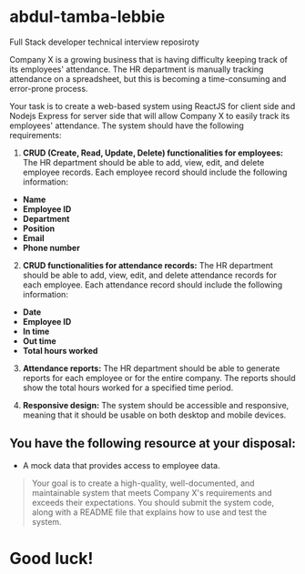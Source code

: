 # abdul-tamba-lebbie
Full Stack developer technical interview reposiroty

Company X is a growing business that is having difficulty keeping track of its employees' attendance. The HR department is manually tracking attendance on a spreadsheet, but this is becoming a time-consuming and error-prone process.

Your task is to create a web-based system using ReactJS for client side and Nodejs Express for server side that will allow Company X to easily track its employees' attendance. The system should have the following requirements:

1. **CRUD (Create, Read, Update, Delete) functionalities for employees:** The HR department should be able to add, view, edit, and delete employee records. Each employee record should include the following information:
- **Name**
- **Employee ID**
- **Department**
- **Position**
- **Email**
- **Phone number**

2. **CRUD functionalities for attendance records:** The HR department should be able to add, view, edit, and delete attendance records for each employee. Each attendance record should include the following information:
- **Date**
- **Employee ID**
- **In time**
- **Out time**
- **Total hours worked**

3. **Attendance reports:** The HR department should be able to generate reports for each employee or for the entire company. The reports should show the total hours worked for a specified time period.

4. **Responsive design:** The system should be accessible and responsive, meaning that it should be usable on both desktop and mobile devices.

## You have the following resource at your disposal:

- A mock data that provides access to employee data.

> Your goal is to create a high-quality, well-documented, and
> maintainable system that meets Company X's requirements and exceeds
> their expectations. You should submit the system code, along with a
> README file that explains how to use and test the system.

# Good luck!
